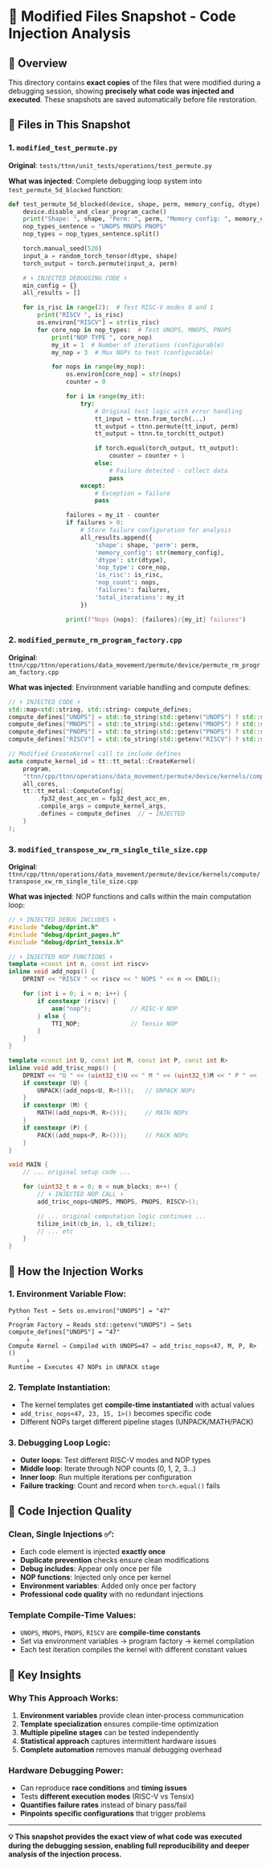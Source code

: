 # 📸 Modified Files Snapshot - Code Injection Analysis

## 🎯 Overview

This directory contains **exact copies** of the files that were modified during a debugging session, showing **precisely what code was injected and executed**. These snapshots are saved automatically before file restoration.

## 📁 Files in This Snapshot

### 1. **`modified_test_permute.py`**
**Original**: `tests/ttnn/unit_tests/operations/test_permute.py`

**What was injected**: Complete debugging loop system into `test_permute_5d_blocked` function:

```python
def test_permute_5d_blocked(device, shape, perm, memory_config, dtype):
    device.disable_and_clear_program_cache()
    print("Shape: ", shape, "Perm: ", perm, "Memory config: ", memory_config, "Dtype: ", dtype)
    nop_types_sentence = "UNOPS MNOPS PNOPS"
    nop_types = nop_types_sentence.split()

    torch.manual_seed(520)
    input_a = random_torch_tensor(dtype, shape)
    torch_output = torch.permute(input_a, perm)

    # ⬇️ INJECTED DEBUGGING CODE ⬇️
    min_config = {}
    all_results = []

    for is_risc in range(2):  # Test RISC-V modes 0 and 1
        print("RISCV ", is_risc)
        os.environ["RISCV"] = str(is_risc)
        for core_nop in nop_types:  # Test UNOPS, MNOPS, PNOPS
            print("NOP TYPE ", core_nop)
            my_it = 1  # Number of iterations (configurable)
            my_nop = 3  # Max NOPs to test (configurable)

            for nops in range(my_nop):
                os.environ[core_nop] = str(nops)
                counter = 0

                for i in range(my_it):
                    try:
                        # Original test logic with error handling
                        tt_input = ttnn.from_torch(...)
                        tt_output = ttnn.permute(tt_input, perm)
                        tt_output = ttnn.to_torch(tt_output)

                        if torch.equal(torch_output, tt_output):
                            counter = counter + 1
                        else:
                            # Failure detected - collect data
                            pass
                    except:
                        # Exception = failure
                        pass

                failures = my_it - counter
                if failures > 0:
                    # Store failure configuration for analysis
                    all_results.append({
                        'shape': shape, 'perm': perm,
                        'memory_config': str(memory_config),
                        'dtype': str(dtype),
                        'nop_type': core_nop,
                        'is_risc': is_risc,
                        'nop_count': nops,
                        'failures': failures,
                        'total_iterations': my_it
                    })

                print(f"Nops {nops}: {failures}/{my_it} failures")
```

### 2. **`modified_permute_rm_program_factory.cpp`**
**Original**: `ttnn/cpp/ttnn/operations/data_movement/permute/device/permute_rm_program_factory.cpp`

**What was injected**: Environment variable handling and compute defines:

```cpp
// ⬇️ INJECTED CODE ⬇️
std::map<std::string, std::string> compute_defines;
compute_defines["UNOPS"] = std::to_string(std::getenv("UNOPS") ? std::stoi(std::getenv("UNOPS")) : 0);
compute_defines["MNOPS"] = std::to_string(std::getenv("MNOPS") ? std::stoi(std::getenv("MNOPS")) : 0);
compute_defines["PNOPS"] = std::to_string(std::getenv("PNOPS") ? std::stoi(std::getenv("PNOPS")) : 0);
compute_defines["RISCV"] = std::to_string(std::getenv("RISCV") ? std::stoi(std::getenv("RISCV")) : 0);

// Modified CreateKernel call to include defines
auto compute_kernel_id = tt::tt_metal::CreateKernel(
    program,
    "ttnn/cpp/ttnn/operations/data_movement/permute/device/kernels/compute/transpose_xw_rm_single_tile_size.cpp",
    all_cores,
    tt::tt_metal::ComputeConfig{
        .fp32_dest_acc_en = fp32_dest_acc_en,
        .compile_args = compute_kernel_args,
        .defines = compute_defines  // ⬅️ INJECTED
    }
);
```

### 3. **`modified_transpose_xw_rm_single_tile_size.cpp`**
**Original**: `ttnn/cpp/ttnn/operations/data_movement/permute/device/kernels/compute/transpose_xw_rm_single_tile_size.cpp`

**What was injected**: NOP functions and calls within the main computation loop:

```cpp
// ⬇️ INJECTED DEBUG INCLUDES ⬇️
#include "debug/dprint.h"
#include "debug/dprint_pages.h"
#include "debug/dprint_tensix.h"

// ⬇️ INJECTED NOP FUNCTIONS ⬇️
template <const int n, const int riscv>
inline void add_nops() {
    DPRINT << "RISCV " << riscv << " NOPS " << n << ENDL();

    for (int i = 0; i < n; i++) {
        if constexpr (riscv) {
            asm("nop");           // RISC-V NOP
        } else {
            TTI_NOP;              // Tensix NOP
        }
    }
}

template <const int U, const int M, const int P, const int R>
inline void add_trisc_nops() {
    DPRINT << "U " << (uint32_t)U << " M " << (uint32_t)M << " P " << (uint32_t)P << ENDL();
    if constexpr (U) {
        UNPACK((add_nops<U, R>()));   // UNPACK NOPs
    }
    if constexpr (M) {
        MATH((add_nops<M, R>()));     // MATH NOPs
    }
    if constexpr (P) {
        PACK((add_nops<P, R>()));     // PACK NOPs
    }
}

void MAIN {
    // ... original setup code ...

    for (uint32_t n = 0; n < num_blocks; n++) {
        // ⬇️ INJECTED NOP CALL ⬇️
        add_trisc_nops<UNOPS, MNOPS, PNOPS, RISCV>();

        // ... original computation logic continues ...
        tilize_init(cb_in, 1, cb_tilize);
        // ... etc
    }
}
```

## 🔧 How the Injection Works

### **1. Environment Variable Flow**:
```
Python Test → Sets os.environ["UNOPS"] = "47"
     ↓
Program Factory → Reads std::getenv("UNOPS") → Sets compute_defines["UNOPS"] = "47"
     ↓
Compute Kernel → Compiled with UNOPS=47 → add_trisc_nops<47, M, P, R>()
     ↓
Runtime → Executes 47 NOPs in UNPACK stage
```

### **2. Template Instantiation**:
- The kernel templates get **compile-time instantiated** with actual values
- `add_trisc_nops<47, 23, 15, 1>()` becomes specific code
- Different NOPs target different pipeline stages (UNPACK/MATH/PACK)

### **3. Debugging Loop Logic**:
- **Outer loops**: Test different RISC-V modes and NOP types
- **Middle loop**: Iterate through NOP counts (0, 1, 2, 3...)
- **Inner loop**: Run multiple iterations per configuration
- **Failure tracking**: Count and record when `torch.equal()` fails

## 🐛 Code Injection Quality

### **Clean, Single Injections** ✅:
- Each code element is injected **exactly once**
- **Duplicate prevention** checks ensure clean modifications
- **Debug includes**: Appear only once per file
- **NOP functions**: Injected only once per kernel
- **Environment variables**: Added only once per factory
- **Professional code quality** with no redundant injections

### **Template Compile-Time Values**:
- `UNOPS`, `MNOPS`, `PNOPS`, `RISCV` are **compile-time constants**
- Set via environment variables → program factory → kernel compilation
- Each test iteration compiles the kernel with different constant values

## 🎯 Key Insights

### **Why This Approach Works**:
1. **Environment variables** provide clean inter-process communication
2. **Template specialization** ensures compile-time optimization
3. **Multiple pipeline stages** can be tested independently
4. **Statistical approach** captures intermittent hardware issues
5. **Complete automation** removes manual debugging overhead

### **Hardware Debugging Power**:
- Can reproduce **race conditions** and **timing issues**
- Tests **different execution modes** (RISC-V vs Tensix)
- **Quantifies failure rates** instead of binary pass/fail
- **Pinpoints specific configurations** that trigger problems

---

**💡 This snapshot provides the exact view of what code was executed during the debugging session, enabling full reproducibility and deeper analysis of the injection process.**
